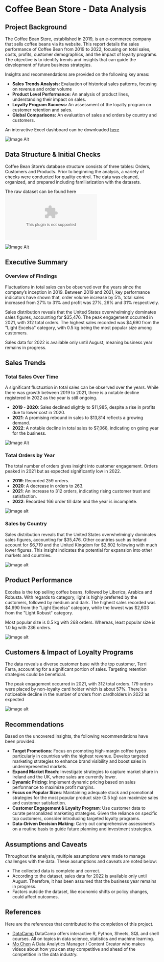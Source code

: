# Coffee Bean Store - Data Analysis

## Project Background

The Coffee Bean Store, established in 2019, is an e-commerce company that sells coffee beans via its website. This report details the sales performance of Coffee Bean from 2019 to 2022, focusing on total sales, costs, profits, customer demographics, and the impact of loyalty programs. The objective is to identify trends and insights that can guide the development of future business strategies.

Insights and recommendations are provided on the following key areas:
- **Sales Trends Analysis:** Evaluation of historical sales patterns, focusing on revenue and order volume
- **Product Level Performance:** An analysis of product lines, understanding their impact on sales.
- **Loyalty Program Success:** An assessment of the loyalty program on customer retention and sales.
- **Global Comparisons:** An evaluation of sales and orders by country and customers.

An interactive Excel dashboard can be downloaded [here](data-analysis/coffee-bean-store-data-analysis.xlsx)

![Image Alt](images/coffee-bean-store-sales-dashboard.png)

## Data Structure & Initial Checks

Coffee Bean Store’s database structure consists of three tables: Orders, Customers and Products. Prior to beginning the analysis, a variety of checks were conducted for quality control. The data was cleaned, organized, and prepared including familiarization with the datasets. 

The raw dataset can be found here ![Image Alt](datasets/coffee-bean-store-dataset.xlsx)

![Image Alt](images/coffee-bean-store-erd.png)

## Executive Summary

### Overview of Findings

Fluctuations in total sales can be observed over the years since the company’s inception in 2019. Between 2019 and 2021, key performance indicators have shown that, order volume increase by 5%, total sales increased from 27% to 31% and profit was 27%, 26% and 31% respectively. 

Sales distribution reveals that the United States overwhelmingly dominates sales figures, accounting for $35,476. The peak engagement occurred in 2021, with 312 total orders. The highest sales recorded was $4,690 from the "Light Excelsa" category, with 0.5 kg being the most popular size among customers.

Sales data for 2022 is available only until August, meaning business year remains in progress.

## Sales Trends

### Total Sales Over Time

A significant fluctuation in total sales can be observed over the years. While there was growth between 2019 to 2021, there is a notable decline registered in 2022 as the year is still ongoing.
- **2019 - 2020**: Sales declined slightly to $11,985, despite a rise in profits due to lower cost in 2020.
- **2021**: A promising rebound in sales to $13,814 reflects a growing demand.
- **2022**: A notable decline in total sales to $7,068, indicating on going year for the business. 

![Image Alt](images/total-sales-over-time.png)

### Total Orders by Year

The total number of orders gives insight into customer engagement. Orders peaked in 2021 but as expected significantly low in 2022. 
- **2019**: Recorded 259 orders.
- **2020**: A decrease in orders to 263.
- **2021**: An increase to 312 orders, indicating rising customer trust and satisfaction.
- **2022**: Recorded 166 order till date and the year is incomplete. 

![image alt](images/total-order-by-year.png)

### Sales by Country

Sales distribution reveals that the United States overwhelmingly dominates sales figures, accounting for $35,476. Other countries such as Ireland account for $6,719 and the United Kingdom for $2,802 following with much lower figures. This insight indicates the potential for expansion into other markets and countries.

![image alt](images/sales-by-country.png)

## Product Performance

Excelsa is the top selling coffee beans, followed by Liberica, Arabica and Robusta. With regards to category, light is highly preferred by the customers, followed by medium and dark. 
The highest sales recorded was $4,690 from the "Light Excelsa" category, while the lowest was $2,603 from the "Light Robust" category.

Most popular size is 0.5 kg with 268 orders. Whereas, least popular size is 1.0 kg with 236 orders.

![image alt](images/sales-by-coffee-bean-and-roast-type.png)

## Customers & Impact of Loyalty Programs

The data reveals a diverse customer base with the top customer, Terri Farra, accounting for a significant portion of sales. Targeting retention strategies could be beneficial.

The peak engagement occurred in 2021, with 312 total orders. 179 orders were placed by non-loyalty card holder which is about 57%.
There's a noticeable decline in the number of orders from cardholders in 2022 as expected

![image alt](images/orders-with-loyalty-card.png)

## Recommendations

Based on the uncovered insights, the following recommendations have been provided.

- **Target Promotions**: Focus on promoting high-margin coffee types particularly in countries with the highest revenue. Develop targeted marketing strategies to enhance brand visibility and boost sales in underrepresented markets.
- **Expand Market Reach**: Investigate strategies to capture market share in Ireland and the UK, where sales are currently lower.
- **Dynamic Pricing**: Implement dynamic pricing based on sales performance to maximize profit margins.
- **Focus on Popular Sizes**: Maintaining adequate stock and promotional strategies for the most popular product size (0.5 kg) can maximize sales and customer satisfaction.
- **Customer Engagement & Loyalty Program**: Use customer data to curate personalized marketing strategies. Given the reliance on specific top customers, consider introducing targeted loyalty programs.
- **Data-Driven Decision Making**: Carry out comprehensive assessments on a routine basis to guide future planning and investment strategies.

## Assumptions and Caveats
Throughout the analysis, multiple assumptions were made to manage challenges with the data. These assumptions and caveats are noted below:
- The collected data is complete and correct.
- According to the dataset, sales data for 2022 is available only until August. Therefore, it has been assumed that the business year remains in progress.
- Factors outside the dataset, like economic shifts or policy changes, could affect outcomes.

## References 

Here are the references that contributed to the completion of this project.

- [DataCamp](https://www.datacamp.com/) DataCamp offers interactive R, Python, Sheets, SQL and shell courses. All on topics in data science, statistics and machine learning. 
- [Mo Chen](https://www.youtube.com/@mo-chen)  A Data Analytics Manager / Content Creator who makes videos about how you can stay competitive and ahead of the competition in the data industry.

